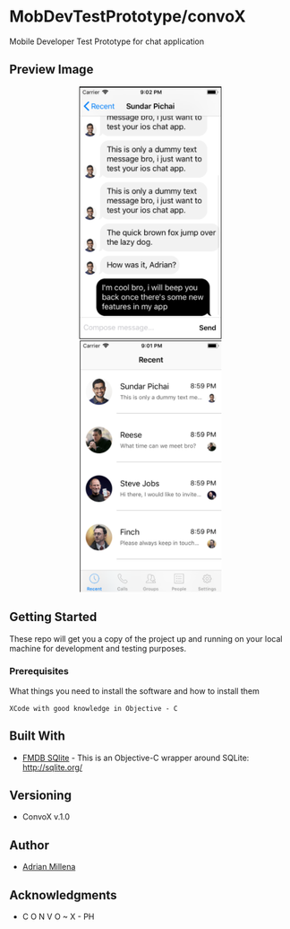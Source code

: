 # MobDevTestPrototype/convoX

Mobile Developer Test Prototype for chat application

## Preview Image

<p align="center"> 
<img src="readme_img/preview_convoX_chatlog.png">
<img src="readme_img/preview_convoX_recent.png">
</p>

## Getting Started

These repo will get you a copy of the project up and running on your local machine for development and testing purposes.

### Prerequisites

What things you need to install the software and how to install them

```
XCode with good knowledge in Objective - C
```

## Built With

* [FMDB SQlite](https://github.com/ccgus/fmdb) - This is an Objective-C wrapper around SQLite: http://sqlite.org/

## Versioning

- ConvoX v.1.0

## Author

* [Adrian Millena](https://www.facebook.com/drey01819) 

## Acknowledgments

* C O N V O ~ X - PH

